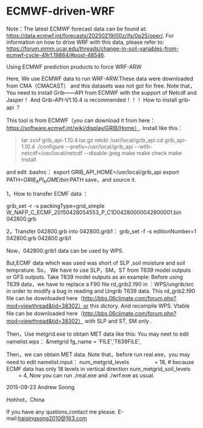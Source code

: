 # ECMWF-driven-WRF

Note：The latest ECMWF forecast data can be found at: https://data.ecmwf.int/forecasts/20250219/00z/ifs/0p25/oper/. For information on how to drive WRF with this data, please refer to: https://forum.mmm.ucar.edu/threads/change-in-soil-variables-from-ecmwf-cycle-49r1.19864/#post-48546.


Using ECMWF prediction pruducts to force WRF-ARW

Here, We use ECMWF data to run WRF-ARW.These data were downloaded from CMA（CMACAST） and this datasets was not got for free.
Note that，You need to install Grib——API from ECMWF with the support of Netcdf and Jasper！
And Grib-API-V1.10.4 is recommended！！！
How to install grib-api ？

This tool is from ECMWF（you can download it from here：https://software.ecmwf.int/wiki/display/GRIB/Home）.
Install like this：
  > tar zxvf grib_api-1.10.4.tar.gz
  > mkdir /usr/local/grib_api
  > cd grib_api-1.10.4
  > ./configure --prefix=/usr/local/grib_api --with-netcdf=/usr/local/netcdf --disable-jpeg
  > make
  > make check
  > make install

and edit .bashrc：
export GRIB_API_HOME=/usr/local/grib_api
export PATH=$GRIB_API_HOME/bin:$PATH
save，and source it.


1，How to transfer ECMF data ：

grib_set -r -s packingType=grid_simple W_NAFP_C_ECMF_20150428054553_P_C1D04280000042800001.bin 042800.grb


2，Transfer 042800.grb into 042800.grib1：
grib_set -f -s editionNumber=1 042800.grb 042800.grib1

Now，042800.grib1 data can be used by WPS.

But,ECMF data which was used was short of SLP ,soil moisture and soil temprature. So， We have to use  SLP，SM，ST from T639 model 
outputs or GFS outputs.
Take T639 model outputs as an example:
Before using T639 data，we have to replace a F90 file rd_grib2.f90 in ：WPS/ungrib/src in order to modify a bug in reading and Ungrib T639 data. 
This rd_grib2.f90 file can be downloaded here（http://bbs.06climate.com/forum.php?mod=viewthread&tid=38302）or this dictory.
And recompile WPS.
Vtable file can be downloaded here（http://bbs.06climate.com/forum.php?mod=viewthread&tid=38302） with SLP and ST, SM only .

Then，Use metgrid.exe to obtain MET data like this:
 You may neet to edit namelist.wps：
 &metgrid
fg_name = 'FILE','T639FILE',

Then，we can obtain MET data.
Note that，before run real.exe，you may need to edit namelist.input：
num_metgrid_levels                  = 18, # because ECMF data has only 18 levels in vertical direction
num_metgrid_soil_levels             = 4,
Now you can run ./real.exe and ./wrf.exe as usual.

2015-09-23
Andrew Soong

Hohhot，China

If you have any qustions,contact me please.
E-mail:haiqingsong2010@163.com






